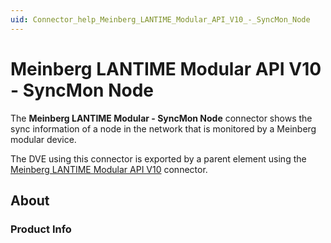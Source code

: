 ```yaml
---
uid: Connector_help_Meinberg_LANTIME_Modular_API_V10_-_SyncMon_Node
---
```


# Meinberg LANTIME Modular API V10 - SyncMon Node

The **Meinberg LANTIME Modular - SyncMon Node** connector shows the sync information of a node in the network that is monitored by a Meinberg modular device.

The DVE using this connector is exported by a parent element using the [Meinberg LANTIME Modular API V10](xref:Connector_help_Meinberg_LANTIME_Modular_API_V10) connector.

## About

### Product Info

